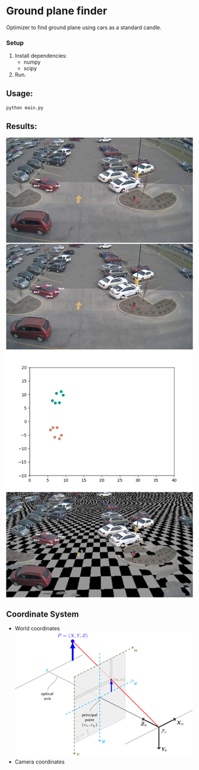 # Ground plane finder

Optimizer to find ground plane using cars as a standard candle.

### Setup
1. Install dependencies:
    * numpy
    * scipy
2. Run.


## Usage:

```bash
python main.py
```

## Results:
![](examples/keypoints.jpg)
![](examples/vis_cars.jpg)
![](examples/vis_above.jpg)
![](examples/vis_all.jpg)


## Coordinate System
* World coordinates
![](examples/pinhole_camera_model.png)
* Camera coordinates






